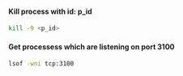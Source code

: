 #### Kill process with id: p_id
```sh
kill -9 <p_id>
```

#### Get processess which are listening on port 3100
```sh
lsof -wni tcp:3100
```
